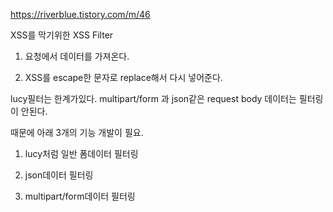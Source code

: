 https://riverblue.tistory.com/m/46


XSS를 막기위한 XSS Filter

1. 요청에서 데이터를 가져온다.

2. XSS를 escape한 문자로 replace해서 다시 넣어준다.

 
lucy필터는 한계가있다. multipart/form 과 json같은 request body 데이터는 필터링이 안된다. 

때문에 아래 3개의 기능 개발이 필요.

1. lucy처럼 일반 폼데이터 필터링

2. json데이터 필터링 

3. multipart/form데이터 필터링
